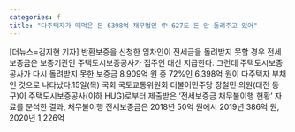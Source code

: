 ```yaml
---
categories: f
title: "다주택자가 떼먹은 돈 6398억 채무법인 中 627도 돈 안 돌려주고 있어"
---
```

[더뉴스=김지현 기자] 반환보증을 신청한 임차인이 전세금을 돌려받지 못할 경우 전세보증금은 보증기관인 주택도시보증공사가 집주인 대신 지급한다. 그런데 주택도시보증공사가 다시 돌려받지 못한 보증금 8,909억 원 중 72%인 6,398억 원이 다주택자 부채인 것으로 나타났다.15일(목) 국회 국토교통위원회 더불어민주당 장철민 의원(대전 동구)이 주택도시보증공사(이하 HUG)로부터 제출받은 ‘전세보증금 채무불이행 현황’ 자료를 분석한 결과, 채무불이행 전세보증금은 2018년 50억 원에서 2019년 386억 원, 2020년 1,226억